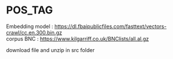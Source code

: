 # POS_TAG

Embedding model : https://dl.fbaipublicfiles.com/fasttext/vectors-crawl/cc.en.300.bin.gz  <br>
corpus BNC      : https://www.kilgarriff.co.uk/BNClists/all.al.gz

download file and unzip in src folder
